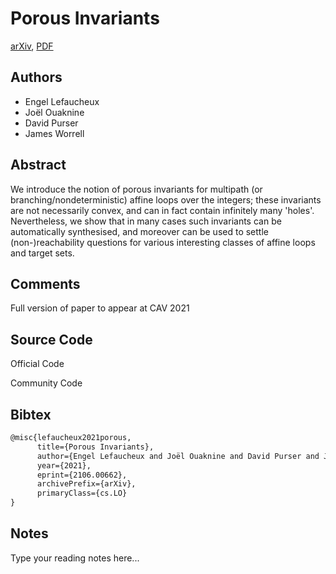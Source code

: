 
# Porous Invariants

[arXiv](https://arxiv.org/abs/2106.0662), [PDF](https://arxiv.org/pdf/2106.0662.pdf)

## Authors

- Engel Lefaucheux
- Joël Ouaknine
- David Purser
- James Worrell

## Abstract

We introduce the notion of porous invariants for multipath (or branching/nondeterministic) affine loops over the integers; these invariants are not necessarily convex, and can in fact contain infinitely many 'holes'. Nevertheless, we show that in many cases such invariants can be automatically synthesised, and moreover can be used to settle (non-)reachability questions for various interesting classes of affine loops and target sets.

## Comments

Full version of paper to appear at CAV 2021

## Source Code

Official Code



Community Code



## Bibtex

```tex
@misc{lefaucheux2021porous,
      title={Porous Invariants}, 
      author={Engel Lefaucheux and Joël Ouaknine and David Purser and James Worrell},
      year={2021},
      eprint={2106.00662},
      archivePrefix={arXiv},
      primaryClass={cs.LO}
}
```

## Notes

Type your reading notes here...

